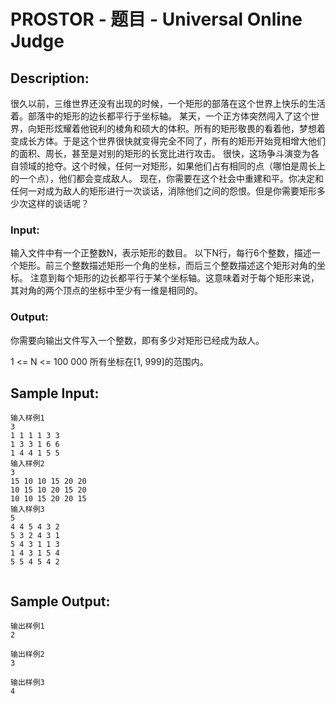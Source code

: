 # PROSTOR - 题目 - Universal Online Judge

## Description: 

很久以前，三维世界还没有出现的时候，一个矩形的部落在这个世界上快乐的生活着。部落中的矩形的边长都平行于坐标轴。 某天，一个正方体突然闯入了这个世界，向矩形炫耀着他锐利的棱角和硕大的体积。所有的矩形敬畏的看着他，梦想着变成长方体。于是这个世界很快就变得完全不同了，所有的矩形开始竞相增大他们的面积、周长，甚至是对别的矩形的长宽比进行攻击。 很快，这场争斗演变为各自领域的抢夺。这个时候，任何一对矩形，如果他们占有相同的点（哪怕是周长上的一个点），他们都会变成敌人。 现在，你需要在这个社会中重建和平。你决定和任何一对成为敌人的矩形进行一次谈话，消除他们之间的怨恨。但是你需要矩形多少次这样的谈话呢？

### Input: 

输入文件中有一个正整数N，表示矩形的数目。 以下N行，每行6个整数，描述一个矩形。前三个整数描述矩形一个角的坐标，而后三个整数描述这个矩形对角的坐标。 注意到每个矩形的边长都平行于某个坐标轴。这意味着对于每个矩形来说，其对角的两个顶点的坐标中至少有一维是相同的。

### Output: 

你需要向输出文件写入一个整数，即有多少对矩形已经成为敌人。

1 <= N <= 100 000 所有坐标在[1, 999]的范围内。


## Sample Input: 
```
输入样例1
3
1 1 1 1 3 3
1 3 3 1 6 6
1 4 4 1 5 5
输入样例2
3
15 10 10 15 20 20
10 15 10 20 15 20
10 10 15 20 20 15
输入样例3
5
4 4 5 4 3 2
5 3 2 4 3 1
5 4 3 1 1 3
1 4 3 1 5 4
5 5 4 5 4 2


```

## Sample Output: 
```
输出样例1
2

输出样例2
3

输出样例3
4

```
